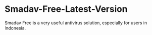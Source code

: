 # Smadav-Free-Latest-Version
Smadav Free is a very useful antivirus solution, especially for users in Indonesia.
